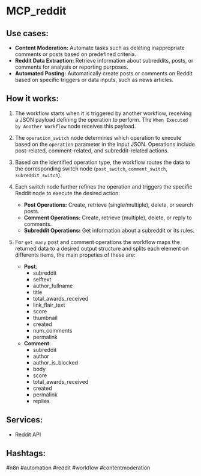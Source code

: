 # MCP_reddit

## Use cases:

- **Content Moderation:** Automate tasks such as deleting inappropriate comments or posts based on predefined criteria.
- **Reddit Data Extraction:** Retrieve information about subreddits, posts, or comments for analysis or reporting purposes.
- **Automated Posting:** Automatically create posts or comments on Reddit based on specific triggers or data inputs, such as news articles.

## How it works:

1.  The workflow starts when it is triggered by another workflow, receiving a JSON payload defining the operation to perform. The `When Executed by Another Workflow` node receives this payload.
2.  The `operation_switch` node determines which operation to execute based on the `operation` parameter in the input JSON. Operations include post-related, comment-related, and subreddit-related actions.
3.  Based on the identified operation type, the workflow routes the data to the corresponding switch node (`post_switch`, `comment_switch`, `subreddit_switch`).
4.  Each switch node further refines the operation and triggers the specific Reddit node to execute the desired action:

    *   **Post Operations:** Create, retrieve (single/multiple), delete, or search posts.
    *   **Comment Operations:** Create, retrieve (multiple), delete, or reply to comments.
    *   **Subreddit Operations:** Get information about a subreddit or its rules.

5. For `get_many` post and comment operations the workflow maps the returned data to a desired output structure and splits each element on differents items, the main propeties of these are:
    *   **Post**:
        *   subreddit
        *   selftext
        *   author_fullname
        *   title
        *   total_awards_received
        *   link_flair_text
        *   score
        *   thumbnail
        *   created
        *   num_comments
        *   permalink
    *   **Comment**:
        *   subreddit
        *   author
        *   author_is_blocked
        *   body
        *   score
        *   total_awards_received
        *   created
        *   permalink
        *   replies
    

## Services:

-   Reddit API

## Hashtags:

#n8n #automation #reddit #workflow #contentmoderation

